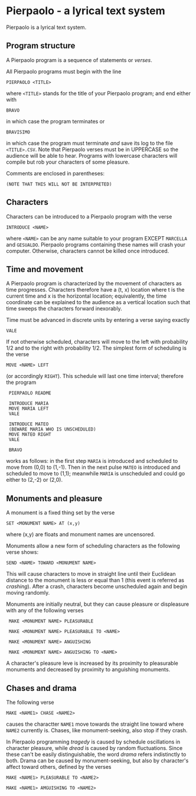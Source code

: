 # Pierpaolo - a lyrical text system

Pierpaolo is a lyrical text system.

## Program structure 

A Pierpaolo program is a sequence of statements or *verses*. 

All Pierpaolo programs must begin with the line

    PIERPAOLO <TITLE>
    
where `<TITLE>` stands for the title of your Pierpaolo program; and end either with

    BRAVO
    
in which case the program terminates or

    BRAVISIMO
    
in which case the program must terminate *and* save its log to the file `<TITLE>.CSV`. Note that Pierpaolo verses must be in UPPERCASE so the audience will be able to hear. Programs with lowercase characters will compile but rob your characters of some pleasure. 

Comments are enclosed in parentheses:

    (NOTE THAT THIS WILL NOT BE INTERPRETED)

## Characters

Characters can be introduced to a Pierpaolo program with the verse

    INTRODUCE <NAME>
    
where `<NAME>` can be any name suitable to your program EXCEPT `MARCELLA` and `GESUALDO`. Pierpaolo programs containing these names will crash your computer. Otherwise, characters cannot be killed once introduced.

## Time and movement

A Pierpaolo program is characterized by the movement of characters as time progresses. Characters therefore have a (t, x) location where t is the current time and x is the horizontal location; equivalently, the time coordinate can be explained to the audience as a vertical location such that time sweeps the characters forward inexorably.

Time must be advanced in discrete units by entering a verse saying exactly

    VALE
    
If not otherwise scheduled, characters will move to the left with probability 1/2 and to the right with probability 1/2. The simplest form of scheduling is the verse

    MOVE <NAME> LEFT
    
 (or accordingly `RIGHT`). This schedule will last one time interval; therefore the program
 
     PIERPAOLO README
     
     INTRODUCE MARIA
     MOVE MARIA LEFT
     VALE
     
     INTRODUCE MATEO
     (BEWARE MARIA WHO IS UNSCHEDULED)
     MOVE MATEO RIGHT
     VALE
     
     BRAVO
     
works as follows: in the first step `MARIA` is introduced and scheduled to move from (0,0) to (1,-1). Then in the next pulse `MATEO` is introduced and scheduled to move to (1,1); meanwhile `MARIA` is unscheduled and could go either to (2,-2) or (2,0).

## Monuments and pleasure

A monument is a fixed thing set by the verse

    SET <MONUMENT NAME> AT (x,y)
    
where (x,y) are floats and monument names are uncensored. 

Monuments allow a new form of scheduling characters as the following verse shows:

    SEND <NAME> TOWARD <MONUMENT NAME>
    
 This will cause characters to move in straight line until their Euclidean distance to the monument is less or equal than 1 (this event is referred as *crashing*). After a crash, characters become unscheduled again and begin moving randomly. 
 
 Monuments are initially neutral, but they can cause pleasure or displeasure with any of the following verses
 
     MAKE <MONUMENT NAME> PLEASURABLE
 
     MAKE <MONUMENT NAME> PLEASURABLE TO <NAME>

     MAKE <MONUMENT NAME> ANGUISHING
 
     MAKE <MONUMENT NAME> ANGUISHING TO <NAME>
     
 A character's pleasure leve is increased by its proximity to pleasurable monuments and decreased by proximity to anguishing monuments.
 
 ## Chases and drama

The following verse
 
    MAKE <NAME1> CHASE <NAME2>
 
 causes the charactter `NAME1` move towards the straight line toward where `NAME2` currently is. Chases, like monument-seeking, also stop if they crash.
 
In Pierpaolo programming *tragedy* is caused by schedule oscillations in character pleasure, while *dread* is caused by random fluctuations. Since these can't be easily distinguishable, the word *drama* refers indistinctly to both. Drama can be caused by monument-seeking, but also by character's affect toward others, defined by the verses

    MAKE <NAME1> PLEASURABLE TO <NAME2>
    
    MAKE <NAME1> AMGUISHING TO <NAME2>
